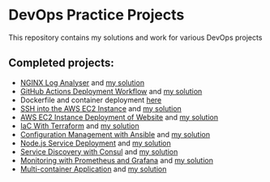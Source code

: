 # DevOps Practice Projects
This repository contains my solutions and work for various DevOps projects

## Completed projects:
- [NGINX Log Analyser](https://roadmap.sh/projects/nginx-log-analyser) and [my solution](https://github.com/Pandora1337/DevOps-Practice/tree/main/nginx-log-analyser)
- [GitHub Actions Deployment Workflow](https://roadmap.sh/projects/github-actions-deployment-workflow) and [my solution](https://github.com/Pandora1337/DevOps-Practice/tree/main/pages-deployment)
- Dockerfile and container deployment [here](https://github.com/Pandora1337/ObamaBot/tree/deploy)
- [SSH into the AWS EC2 Instance](https://roadmap.sh/projects/ssh-remote-server-setup) and [my solution](https://github.com/Pandora1337/DevOps-Practice/tree/main/aws-ec2)
- [AWS EC2 Instance Deployment of Website](https://roadmap.sh/projects/ec2-instance) and [my solution](https://github.com/Pandora1337/DevOps-Practice/tree/main/aws-ec2)
- [IaC With Terraform](https://roadmap.sh/projects/iac-digitalocean) and [my solution](https://github.com/Pandora1337/DevOps-Practice/tree/main/iac-terraform)
- [Configuration Management with Ansible](https://roadmap.sh/projects/configuration-management) and [my solution](https://github.com/Pandora1337/DevOps-Practice/tree/main/configuration-management)
- [Node.js Service Deployment](https://roadmap.sh/projects/nodejs-service-deployment) and [my solution](https://github.com/Pandora1337/DevOps-Practice/tree/main/nodejs-service-deployment)
- [Service Discovery with Consul](https://roadmap.sh/projects/service-discovery) and [my solution](https://github.com/Pandora1337/DevOps-Practice/tree/main/service-discovery)
- [Monitoring with Prometheus and Grafana](https://roadmap.sh/projects/monitoring) and [my solution](https://github.com/Pandora1337/DevOps-Practice/tree/main/monitoring)
- [Multi-container Application](https://roadmap.sh/projects/multi-container-service) and [my solution](https://github.com/Pandora1337/DevOps-Practice/tree/main/multi-container)
